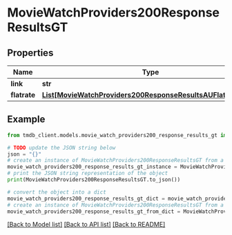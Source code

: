# MovieWatchProviders200ResponseResultsGT


## Properties

Name | Type | Description | Notes
------------ | ------------- | ------------- | -------------
**link** | **str** |  | [optional] 
**flatrate** | [**List[MovieWatchProviders200ResponseResultsAUFlatrateInner]**](MovieWatchProviders200ResponseResultsAUFlatrateInner.md) |  | [optional] 

## Example

```python
from tmdb_client.models.movie_watch_providers200_response_results_gt import MovieWatchProviders200ResponseResultsGT

# TODO update the JSON string below
json = "{}"
# create an instance of MovieWatchProviders200ResponseResultsGT from a JSON string
movie_watch_providers200_response_results_gt_instance = MovieWatchProviders200ResponseResultsGT.from_json(json)
# print the JSON string representation of the object
print(MovieWatchProviders200ResponseResultsGT.to_json())

# convert the object into a dict
movie_watch_providers200_response_results_gt_dict = movie_watch_providers200_response_results_gt_instance.to_dict()
# create an instance of MovieWatchProviders200ResponseResultsGT from a dict
movie_watch_providers200_response_results_gt_from_dict = MovieWatchProviders200ResponseResultsGT.from_dict(movie_watch_providers200_response_results_gt_dict)
```
[[Back to Model list]](../README.md#documentation-for-models) [[Back to API list]](../README.md#documentation-for-api-endpoints) [[Back to README]](../README.md)


